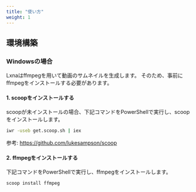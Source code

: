 ```yaml
---
title: "使い方"
weight: 1
---
```


## 環境構築

### Windowsの場合

Lxnaはffmpegを用いて動画のサムネイルを生成します。
そのため、事前にffmpegをインストールする必要があります。

#### 1. scoopをインストールする

scoopが未インストールの場合、下記コマンドをPowerShellで実行し、scoopをインストールします。

```sh
iwr -useb get.scoop.sh | iex
```

参考: https://github.com/lukesampson/scoop

#### 2. ffmpegをインストールする

下記コマンドをPowerShellで実行し、ffmpegをインストールします。

```sh
scoop install ffmpeg
```
